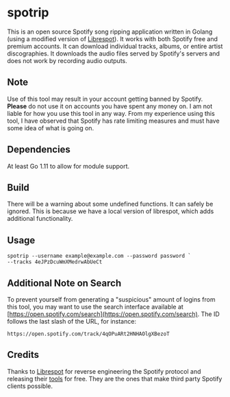 # spotrip

This is an open source Spotify song ripping application written in Golang
(using a modified version of
[Librespot](http://github.com/librespot-org/librespot-golang)).  It works with
both Spotify free and premium accounts.  It can download individual tracks,
albums, or entire artist discographies.   It downloads the audio files served
by Spotify's servers and does not work by recording audio outputs.

## Note

Use of this tool may result in your account getting banned by Spotify.
**Please** do not use it on accounts you have spent any money on.  I am not
liable for how you use this tool in any way.  From my experience using this
tool, I have observed that Spotify has rate limiting measures and must have
some idea of what is going on. 

## Dependencies

At least Go 1.11 to allow for module support.

## Build

There will be a warning about some undefined functions.  It can safely be
ignored.  This is because we have a local version of librespot, which adds
additional functionality.

## Usage

~~~
spotrip --username example@example.com --password password `
--tracks 4eJPzDcuWmXMedrwAbUeCt
~~~

## Additional Note on Search

To prevent yourself from generating a "suspicious" amount of logins from this
tool, you may want to use the search interface available at
[https://open.spotify.com/search](https://open.spotify.com/search). The ID
follows the last slash of the URL, for instance:

~~~
https://open.spotify.com/track/4qOPuARt2HNHAOlgXBezoT
~~~

## Credits

Thanks to [Librespot](https://github.com/librespot-org) for reverse engineering
the Spotify protocol and releasing their
[tools](https://github.com/librespot-org/spotify-analyze) for free. They are
the ones that make third party Spotify clients possible.
